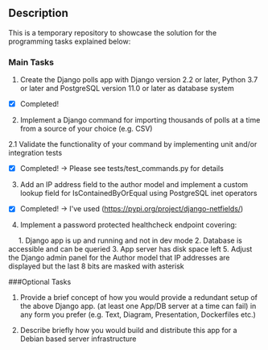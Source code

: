 ## Description

<p>This is a temporary repository to showcase the solution for the programming tasks
explained below:</p>

### Main Tasks

1. Create the Django polls app with Django version 2.2 or later, Python 3.7 or later and PostgreSQL version 11.0 or later as database system

- [x] Completed!

2. Implement a Django command for importing thousands of polls at a time from a source of your choice (e.g. CSV)

2.1 Validate the functionality of your command by implementing unit and/or integration tests

- [x] Completed! -> Please see tests/test_commands.py for details

3. Add an IP address field to the author model and implement a custom lookup field for IsContainedByOrEqual using PostgreSQL inet operators

- [x] Completed! -> I've used (https://pypi.org/project/django-netfields/)

4. Implement a password protected healthcheck endpoint covering:

<span style="margin-left:20px;">
1.	Django app is up and running and not in dev mode
2.	Database is accessible and can be queried
3.	App server has disk space left
5. Adjust the Django admin panel for the Author model that IP addresses are displayed but the last 8 bits are masked with asterisk
</span>

###Optional Tasks

1. Provide a brief concept of how you would provide a redundant setup of the above Django app. (at least one App/DB server at a time can fail) in any form you prefer (e.g. Text, Diagram, Presentation, Dockerfiles etc.)

2. Describe briefly how you would build and distribute this app for a Debian based server infrastructure
